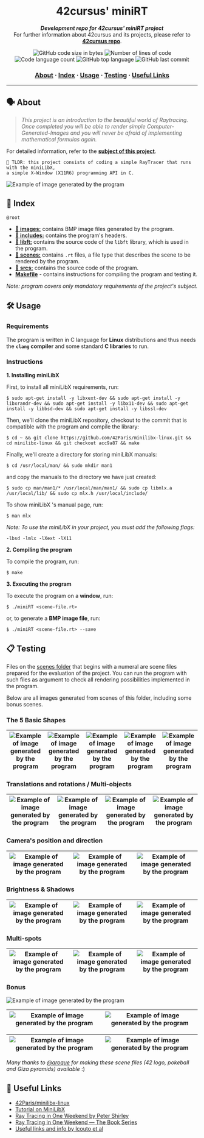 <h1 align="center">
	42cursus' miniRT
</h1>

<p align="center">
	<b><i>Development repo for 42cursus' miniRT project</i></b><br>
	For further information about 42cursus and its projects, please refer to <a href="https://github.com/appinha/42cursus"><b>42cursus repo</b></a>.
</p>

<p align="center">
	<img alt="GitHub code size in bytes" src="https://img.shields.io/github/languages/code-size/appinha/42cursus-02-miniRT?color=blueviolet" />
	<img alt="Number of lines of code" src="https://img.shields.io/tokei/lines/github/appinha/42cursus-02-miniRT?color=blueviolet" />
	<img alt="Code language count" src="https://img.shields.io/github/languages/count/appinha/42cursus-02-miniRT?color=blue" />
	<img alt="GitHub top language" src="https://img.shields.io/github/languages/top/appinha/42cursus-02-miniRT?color=blue" />
	<img alt="GitHub last commit" src="https://img.shields.io/github/last-commit/appinha/42cursus-02-miniRT?color=brightgreen" />
</p>

<h3 align="center">
	<a href="#%EF%B8%8F-about">About</a>
	<span> · </span>
	<a href="#-index">Index</a>
	<span> · </span>
	<a href="#%EF%B8%8F-usage">Usage</a>
	<span> · </span>
	<a href="#-testing">Testing</a>
	<span> · </span>
	<a href="#-useful-links">Useful Links</a>
</h3>

---

## 🗣️ About

> _This project is an introduction to the beautiful world of Raytracing. Once completed you will be able to render simple Computer-Generated-Images and you will never be afraid of implementing mathematical formulas again._

For detailed information, refer to the [**subject of this project**](https://github.com/appinha/42cursus/tree/master/_PDFs).

	🚀 TLDR: this project consists of coding a simple RayTracer that runs with the miniLibX,
	a simple X-Window (X11R6) programming API in C.

![Example of image generated by the program](images/7_multi_spots-1.bmp)

## 📑 Index

`@root`

* [**📁 images:**](libft/) contains BMP image files generated by the program.
* [**📁 includes:**](includes/) contains the program's headers.
* [**📁 libft:**](libft/) contains the source code of the `libft` library, which is used in the program.
* [**📁 scenes:**](scenes/) contains `.rt` files, a file type that describes the scene to be rendered by the program.
* [**📁 srcs:**](libft/) contains the source code of the program.
* [**Makefile**](Makefile) - contains instructions for compiling the program and testing it.

_Note: program covers only mandatory requirements of the project's subject._

## 🛠️ Usage

### Requirements

The program is written in C language for **Linux** distributions and thus needs the **`clang` compiler** and some standard **C libraries** to run.

### Instructions

**1. Installing miniLibX**

First, to install all miniLibX requirements, run:

```shell
$ sudo apt-get install -y libxext-dev && sudo apt-get install -y libxrandr-dev && sudo apt-get install -y libx11-dev && sudo apt-get install -y libbsd-dev && sudo apt-get install -y libssl-dev
```

Then, we'll clone the miniLibX repository, checkout to the commit that is compatible with the program and compile the library:

```shell
$ cd ~ && git clone https://github.com/42Paris/minilibx-linux.git && cd minilibx-linux && git checkout acc9a87 && make
```

Finally, we'll create a directory for storing miniLibX manuals:

```shell
$ cd /usr/local/man/ && sudo mkdir man1
```

and copy the manuals to the directory we have just created:

```shell
$ sudo cp man/man1/* /usr/local/man/man1/ && sudo cp libmlx.a /usr/local/lib/ && sudo cp mlx.h /usr/local/include/
```

To show miniLibX 's manual page, run:

```shell
$ man mlx
```

_Note: To use the miniLibX in your project, you must add the following flags:_

```shell
-lbsd -lmlx -lXext -lX11
```

**2. Compiling the program**

To compile the program, run:

```shell
$ make
```

**3. Executing the program**

To execute the program on a **window**, run:

```shell
$ ./miniRT <scene-file.rt>
```

or, to generate a **BMP image file**, run:

```shell
$ ./miniRT <scene-file.rt> --save
```

## 📋 Testing

Files on the [scenes folder](scenes/) that begins with a numeral are scene files prepared for the evaluation of the project. You can run the program with such files as argument to check all rendering possibilities implemented in the program.

Below are all images generated from scenes of this folder, including some bonus scenes.

### The 5 Basic Shapes

| ![Example of image generated by the program](images/1_basic_shapes-Test_1.bmp) | ![Example of image generated by the program](images/1_basic_shapes-Test_2.bmp) | ![Example of image generated by the program](images/1_basic_shapes-Test_3.bmp) |![Example of image generated by the program](images/1_basic_shapes-Test_4.bmp) | ![Example of image generated by the program](images/1_basic_shapes-Test_5.bmp)
| :-: | :-: | :-: | :-: | :-: |

### Translations and rotations / Multi-objects


| ![Example of image generated by the program](images/2_trans_rot-Test_1.bmp) | ![Example of image generated by the program](images/2_trans_rot-Test_2.bmp) | ![Example of image generated by the program](images/3_multi_obj_1.bmp) | ![Example of image generated by the program](images/3_multi_obj_2.bmp)
| :-: | :-: | :-: | :-: |

### Camera's position and direction

| ![Example of image generated by the program](images/4_cameras-1.bmp) | ![Example of image generated by the program](images/4_cameras-2.bmp) | ![Example of image generated by the program](images/4_cameras-3.bmp) |
| :-: | :-: | :-: |

### Brightness & Shadows

| ![Example of image generated by the program](images/5_brightness-Test_1.bmp) | ![Example of image generated by the program](images/5_brightness-Test_2.bmp) | ![Example of image generated by the program](images/6_shadows.bmp) |
| :-: | :-: | :-: |

### Multi-spots

| ![Example of image generated by the program](images/7_multi_spots-1.bmp) | ![Example of image generated by the program](images/7_multi_spots-2.bmp) | ![Example of image generated by the program](images/7_multi_spots-3.bmp) |
| :-: | :-: | :-: |

### Bonus

![Example of image generated by the program](images/logo_42.bmp)

| ![Example of image generated by the program](images/pokeball-1.bmp) | ![Example of image generated by the program](images/pokeball-2.bmp) |
| :-: | :-: |

| ![Example of image generated by the program](images/giza-1.bmp) | ![Example of image generated by the program](images/giza-2.bmp) |
| :-: | :-: |

_Many thanks to [@aroque](https://github.com/AdrianWR) for making these scene files (42 logo, pokeball and Giza pyramids) available_ :)

## 📌 Useful Links

* [42Paris/minilibx-linux](https://github.com/42Paris/minilibx-linux)
* [Tutorial on MiniLibX](https://harm-smits.github.io/42docs/libs/minilibx)
* [Ray Tracing in One Weekend by Peter Shirley](https://raytracing.github.io/books/RayTracingInOneWeekend.html)
* [Ray Tracing in One Weekend — The Book Series](https://raytracing.github.io/)
* [Useful links and info by lcouto et al](https://www.notion.so/miniRT-5f6fcdf6d05e4742b6c38f0588f12436)
